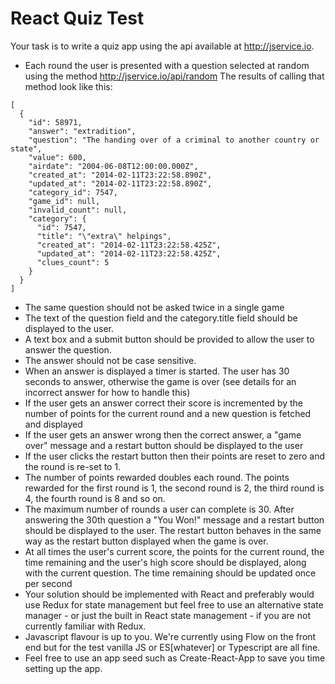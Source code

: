 # React Quiz Test

Your task is to write a quiz app using the api available at http://jservice.io.

+ Each round the user is presented with a question selected at random using the method http://jservice.io/api/random
The results of calling that method look like this:
```
[
  {
    "id": 58971,
    "answer": "extradition",
    "question": "The handing over of a criminal to another country or state",
    "value": 600,
    "airdate": "2004-06-08T12:00:00.000Z",
    "created_at": "2014-02-11T23:22:58.890Z",
    "updated_at": "2014-02-11T23:22:58.890Z",
    "category_id": 7547,
    "game_id": null,
    "invalid_count": null,
    "category": {
      "id": 7547,
      "title": "\"extra\" helpings",
      "created_at": "2014-02-11T23:22:58.425Z",
      "updated_at": "2014-02-11T23:22:58.425Z",
      "clues_count": 5
    }
  }
]
```
+ The same question should not be asked twice in a single game
+ The text of the question field and the category.title field should be displayed to the user.
+ A text box and a submit button should be provided to allow the user to answer the question.
+ The answer should not be case sensitive.
+ When an answer is displayed a timer is started. The user has 30 seconds to answer, otherwise the game is over (see details for an incorrect answer for how to handle this)
+ If the user gets an answer correct their score is incremented by the number of points for the current round and a new question is fetched and displayed
+ If the user gets an answer wrong then the correct answer, a "game over" message and a restart button should be displayed to the user
+ If the user clicks the restart button then their points are reset to zero and the round is re-set to 1.
+ The number of points rewarded doubles each round. The points rewarded for the first round is 1, the second round is 2, the third round is 4, the fourth round is 8 and so on.
+ The maximum number of rounds a user can complete is 30. After answering the 30th question a "You Won!" message and a restart button should be displayed to the user. The restart button behaves in the same way as the restart button displayed when the game is over.
+ At all times the user's current score, the points for the current round, the time remaining and the user's high score should be displayed, along with the current question. The time remaining should be updated once per second
+ Your solution should be implemented with React and preferably would use Redux for state management but feel free to use an alternative state manager - or just the built in React state management - if you are not currently familiar with Redux.
+ Javascript flavour is up to you. We're currently using Flow on the front end but for the test vanilla JS or ES[whatever] or Typescript are all fine.
+ Feel free to use an app seed such as Create-React-App to save you time setting up the app.